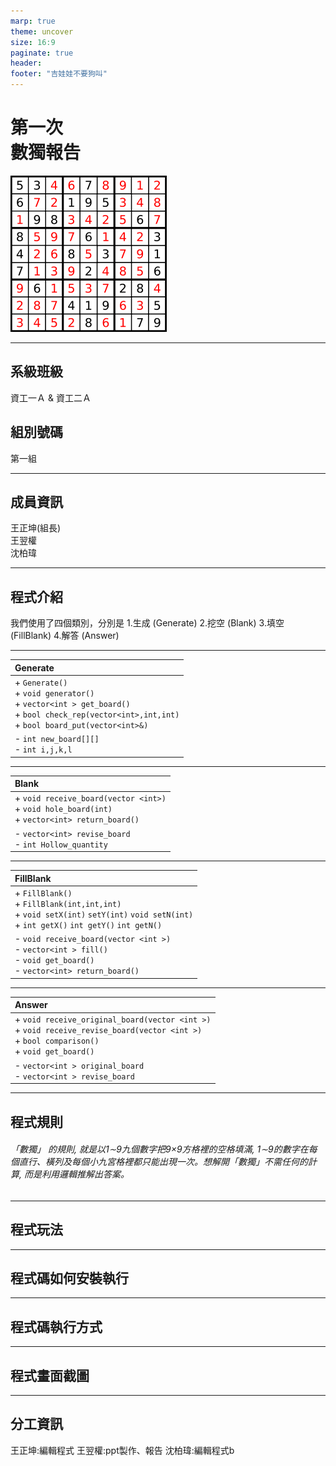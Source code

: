 ```yaml
---
marp: true
theme: uncover
size: 16:9
paginate: true
header:
footer: "吉娃娃不要狗叫"
---
```


<!-- _paginate: false -->
<!--_backgroundColor: lightBlue -->

第一次<br> 數獨報告
=== 

![bg right 60%](數獨.png)

---

系級班級
---
資工一Ａ & 資工二Ａ

組別號碼
---
第一組

---

成員資訊
---
王正坤(組長)<br>  王翌權<br>  沈柏瑋

---

程式介紹
---
我們使用了四個類別，分別是
1.生成 (Generate)
2.挖空 (Blank)
3.填空 (FillBlank)
4.解答 (Answer)

---

| Generate |
| :--- |
| + `Generate()`<br> + `void generator()`<br> + `vector<int > get_board()`<br> + `bool check_rep(vector<int>,int,int)`<br> + `bool board_put(vector<int>&)`|
| - `int new_board[][]`<br> - `int i,j,k,l` |


---

| Blank |
| :-- |
| + `void receive_board(vector <int>)`<br> + `void hole_board(int)` <br> + `vector<int> return_board()`|
| - `vector<int> revise_board`<br> - `int Hollow_quantity`|

---

| FillBlank |
| :--|
| + `FillBlank()`<br> + `FillBlank(int,int,int)`<br> + `void setX(int)` `setY(int)` `void setN(int)`<br> + `int getX()` `int getY()` `int getN()`|
| - `void receive_board(vector <int >)`<br> - `vector<int > fill()`<br> - `void get_board()`<br> - `vector<int> return_board()`|

---

| Answer |
| :--|
| + `void receive_original_board(vector <int >)`<br> + `void receive_revise_board(vector <int >)`<br> + `bool comparison()`<br> + `void get_board()`|
| - `vector<int > original_board`<br> - `vector<int > revise_board`|

---

程式規則
---

###### 「數獨」 的規則, 就是以1∼9九個數字把9×9方格裡的空格填滿, 1∼9的數字在每 個直行、橫列及每個小九宮格裡都只能出現一次。想解開「數獨」不需任何的計算, 而是利用邏輯推解出答案。 

---

程式玩法
---

---

程式碼如何安裝執行
---

---

程式碼執行方式
---

---

程式畫面截圖
---

---

分工資訊
---

王正坤:編輯程式
王翌權:ppt製作、報告
沈柏瑋:編輯程式b
